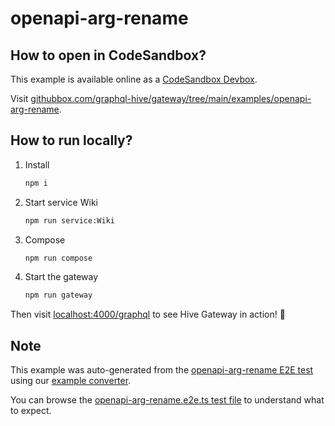 # openapi-arg-rename

## How to open in CodeSandbox?

This example is available online as a [CodeSandbox Devbox](https://codesandbox.io/docs/learn/devboxes/overview).

Visit [githubbox.com/graphql-hive/gateway/tree/main/examples/openapi-arg-rename](https://githubbox.com/graphql-hive/gateway/tree/main/examples/openapi-arg-rename).

## How to run locally?

1. Install
   ```sh
   npm i
   ```
1. Start service Wiki
   ```sh
   npm run service:Wiki
   ```
1. Compose
   ```sh
   npm run compose
   ```
1. Start the gateway
   ```sh
   npm run gateway
   ```

Then visit [localhost:4000/graphql](http://localhost:4000/graphql) to see Hive Gateway in action! 🚀

## Note

This example was auto-generated from the [openapi-arg-rename E2E test](/e2e/openapi-arg-rename) using our [example converter](/internal/examples).

You can browse the [openapi-arg-rename.e2e.ts test file](/e2e/openapi-arg-rename/openapi-arg-rename.e2e.ts) to understand what to expect.
